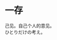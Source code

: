 # 一存

<div class="vocab-term">
<div class="vocab-term-title">己见。自己个人的意见。</div>
<div class="vocab-term-content">
ひとりだけの考え。
</div>
</div>